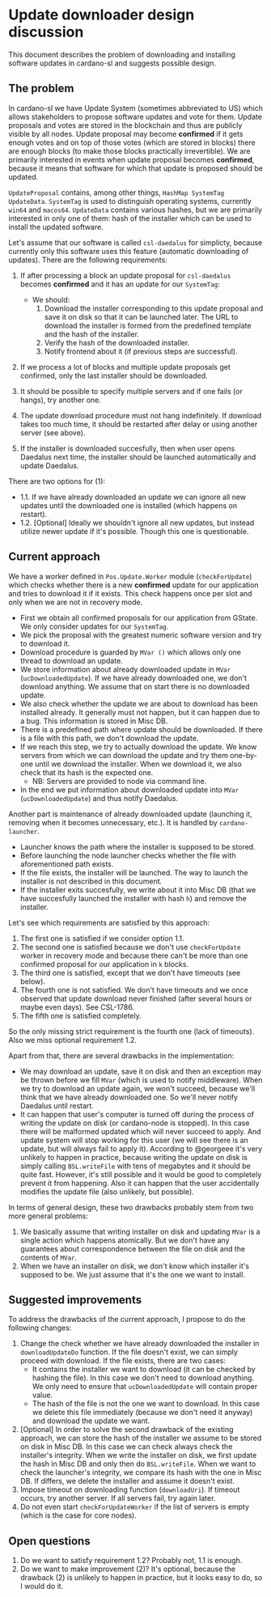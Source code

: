 # Update downloader design discussion

This document describes the problem of downloading and installing
software updates in cardano-sl and suggests possible design.

## The problem

In cardano-sl we have Update System (sometimes abbreviated to US)
which allows stakeholders to propose software updates and vote for
them. Update proposals and votes are stored in the blockchain and thus
are publicly visible by all nodes. Update proposal may become
**confirmed** if it gets enough votes and on top of those votes (which
are stored in blocks) there are enough blocks (to make those blocks
practically irrevertible). We are primarily interested in events when
update proposal becomes **confirmed**, because it means that software
for which that update is proposed should be updated.

`UpdateProposal` contains, among other things, `HashMap SystemTag
UpdateData`. `SystemTag` is used to distinguish operating systems,
currently `win64` and `macos64`. `UpdateData` contains various hashes,
but we are primarily interested in only one of them: hash of the
installer which can be used to install the updated software.

Let's assume that our software is called `csl-daedalus` for simplicty,
because currently only this software uses this feature (automatic
downloading of updates). There are the following requirements:
1. If after processing a block an update proposal for `csl-daedalus`
   becomes **confirmed** and it has an update for our `SystemTag`:
   * We should:
      1. Download the installer corresponding to this update proposal and
         save it on disk so that it can be launched later. The URL to
         download the installer is formed from the predefined template and
         the hash of the installer.
      2. Verify the hash of the downloaded installer.
      3. Notify frontend about it (if previous steps are successful).

2. If we process a lot of blocks and multiple update proposals get
   confirmed, only the last installer should be downloaded.
3. It should be possible to specify multiple servers and if one fails
   (or hangs), try another one.
4. The update download procedure must not hang indefinitely. If
   download takes too much time, it should be restarted after delay
   or using another server (see above).
5. If the installer is downloaded succesfully, then when user opens
   Daedalus next time, the installer should be launched automatically
   and update Daedalus.

There are two options for (1):

* 1.1. If we have already downloaded an update we can ignore all new
updates until the downloaded one is installed (which happens on restart).
* 1.2. [Optional] Ideally we shouldn't ignore all new updates, but
instead utilize newer update if it's possible. Though this one is questionable.

## Current approach

We have a worker defined in `Pos.Update.Worker` module
(`checkForUpdate`) which checks whether there is a new **confirmed**
update for our application and tries to download it if it exists. This
check happens once per slot and only when we are not in recovery
mode.
* First we obtain all confirmed proposals for our application from
  GState. We only consider updates for our `SystemTag`.
* We pick the proposal with the greatest numeric software version and
  try to download it.
* Download procedure is guarded by `MVar ()` which allows only one
  thread to download an update.
* We store information about already downloaded update in `MVar`
  (`ucDownloadedUpdate`). If we have already downloaded one, we don't
  download anything. We assume that on start there is no downloaded
  update.
* We also check whether the update we are about to download has been
  installed already. It generally must not happen, but it can happen
  due to a bug. This information is stored in Misc DB.
* There is a predefined path where update should be downloaded. If
  there is a file with this path, we don't download the update.
* If we reach this step, we try to actually download the update. We
  know servers from which we can download the update and try them
  one-by-one until we download the installer. When we download it, we
  also check that its hash is the expected one.
     * NB: Servers are provided to node via command line.
* In the end we put information about downloaded update into `MVar`
  (`ucDownloadedUpdate`) and thus notify Daedalus.

Another part is maintenance of already downloaded update (launching
it, removing when it becomes unnecessary, etc.). It is handled by
`cardano-launcher`.
* Launcher knows the path where the installer is supposed to be stored.
* Before launching the node launcher checks whether the file with
  aforementioned path exists.
* If the file exists, the installer will be launched. The way to
  launch the installer is not described in this document.
* If the installer exits succesfully, we write about it into Misc DB
  (that we have succesfully launched the installer with hash
  `h`) and remove the installer.

Let's see which requirements are satisfied by this approach:
1. The first one is satisfied if we consider option 1.1.
2. The second one is satisfied because we don't use `checkForUpdate`
   worker in recovery mode and because there can't be more than one
   confirmed proposal for our application in `k` blocks.
3. The third one is satisfied, except that we don't have timeouts (see
   below).
4. The fourth one is not satisfied. We don't have timeouts and we once
   observed that update download never finished (after several hours
   or maybe even days). See CSL-1786.
5. The fifth one is satisfied completely.

So the only missing strict requirement is the fourth one (lack of
timeouts). Also we miss optional requirement 1.2.

Apart from that, there are several drawbacks in the implementation:
* We may download an update, save it on disk and then an exception may
  be thrown before we fill `MVar` (which is used to notify
  middleware). When we try to download an update again, we won't
  succeed, because we'll think that we have already downloaded one. So
  we'll never notify Daedalus until restart.
* It can happen that user's computer is turned off during the process
  of writing the update on disk (or cardano-node is stopped). In this
  case there will be malformed updated which will never succeed to
  apply. And update system will stop working for this user (we will
  see there is an update, but will always fail to apply it). According
  to @georgeee it's very unlikely to happen in practice, because
  writing the update on disk is simply calling `BSL.writeFile` with
  tens of megabytes and it should be quite fast. However, it's still
  possible and it would be good to completely prevent it from
  happening. Also it can happen that the user accidentally modifies
  the update file (also unlikely, but possible).

In terms of general design, these two drawbacks probably stem from two
more general problems:
1. We basically assume that writing installer on disk and updating
   `MVar` is a single action which happens atomically. But we don't
   have any guarantees about correspondence between the file on disk
   and the contents of `MVar`.
2. When we have an installer on disk, we don't know which installer
   it's supposed to be. We just assume that it's the one we want to
   install.

## Suggested improvements

To address the drawbacks of the current approach, I propose to do the
following changes:
1. Change the check whether we have already downloaded the installer
   in `downloadUpdateDo` function. If the file doesn't exist, we can
   simply proceed with download. If the file exists, there are two
   cases:
   * It contains the installer we want to download (it can be checked
     by hashing the file). In this case we don't need to download
     anything. We only need to ensure that `ucDownloadedUpdate` will
     contain proper value.
   * The hash of the file is not the one we want to download. In this
     case we delete this file immediately (because we don't need it
     anyway) and download the update we want.
2. [Optional] In order to solve the second drawback of the existing
   approach, we can store the hash of the installer we assume to be
   stored on disk in Misc DB. In this case we can check always check
   the installer's integrity. When we write the installer on disk, we
   first update the hash in Misc DB and only then do
   `BSL.writeFile`. When we want to check the launcher's integrity, we
   compare its hash with the one in Misc DB. If differs, we delete the
   installer and assume it doesn't exist.
3. Impose timeout on downloading function (`downloadUri`). If timeout
  occurs, try another server. If all servers fail, try again later.
4. Do not even start `checkForUpdateWorker` if the list of servers is
  empty (which is the case for core nodes).

## Open questions

1. Do we want to satisfy requirement 1.2? Probably not, 1.1 is enough.
2. Do we want to make improvement (2)? It's optional, because the
   drawback (2) is unlikely to happen in practice, but it looks easy
   to do, so I would do it.
